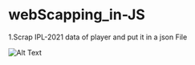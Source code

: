 # webScapping_in-JS
1.Scrap IPL-2021 data of player and put it in a json File




![Alt Text](https://media.giphy.com/media/vFKqnCdLPNOKc/giphy.gif)
